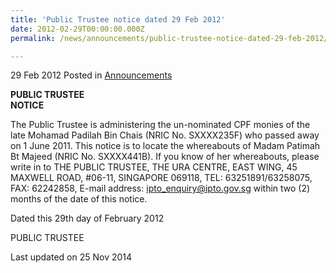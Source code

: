 ```yaml
---
title: 'Public Trustee notice dated 29 Feb 2012'
date: 2012-02-29T00:00:00.000Z
permalink: /news/announcements/public-trustee-notice-dated-29-feb-2012/

---
```




29 Feb 2012 Posted in [Announcements](/news/announcements)

**PUBLIC TRUSTEE**  
**NOTICE**  



The Public Trustee is administering the un-nominated CPF monies of the late Mohamad Padilah Bin Chais (NRIC No. SXXXX235F) who passed away on 1 June 2011. This notice is to locate the whereabouts of Madam Patimah Bt Majeed (NRIC No. SXXXX441B). If you know of her whereabouts, please write in to THE PUBLIC TRUSTEE, THE URA CENTRE, EAST WING, 45 MAXWELL ROAD, #06-11, SINGAPORE 069118, TEL: 63251891/63258075, FAX: 62242858, E-mail address: <ipto_enquiry@ipto.gov.sg> within two (2) months of the date of this notice.
 
Dated this 29th day of February 2012
 
PUBLIC TRUSTEE


<p class="right-side-updated">Last updated on 25 Nov 2014</p> 
